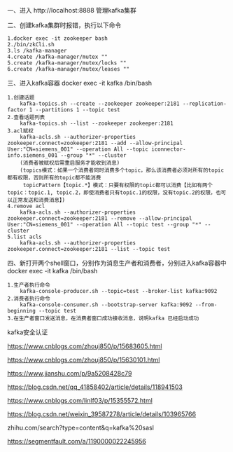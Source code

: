 一、进入 http://localhost:8888 管理kafka集群

二、创建kafka集群时报错，执行以下命令

    1.docker exec -it zookeeper bash
    2./bin/zkCli.sh
    3.ls /kafka-manager
    4.create /kafka-manager/mutex ""
    5.create /kafka-manager/mutex/locks ""
    6.create /kafka-manager/mutex/leases ""

三、进入kafka容器  docker exec -it kafka /bin/bash

    1.创建话题  
        kafka-topics.sh --create --zookeeper zookeeper:2181 --replication-factor 1 --partitions 1 --topic test
    2.查看话题列表
        kafka-topics.sh --list --zookeeper zookeeper:2181
    3.acl赋权
        kafka-acls.sh --authorizer-properties zookeeper.connect=zookeeper:2181 --add --allow-principal User:"CN=siemens_001" --operation All --topic iconnector-info.siemens_001 --group "*" --cluster
        (消费者被赋权后需重启服务才能收到消息)
        (topics模式：如果一个消费者同时消费多个topic，那么该消费者必须对所有的topic都有权限，否则所有的topic都不能消费
         topicPattern【topic.*】模式：只要有权限的topic都可以消费【比如有两个topic：topic.1, topic.2，即使消费者只有topic.1的权限，没有topic.2的权限，也可以正常发送和消费消息】)
    4.remove acl
        kafka-acls.sh --authorizer-properties zookeeper.connect=zookeeper:2181 --remove --allow-principal User:"CN=siemens_001" --operation All --topic test --group "*" --cluster
    5.list acls
        kafka-acls.sh --authorizer-properties zookeeper.connect=zookeeper:2181 --list --topic test
四、新打开两个shell窗口，分别作为消息生产者和消费者，分别进入kafka容器中  docker exec -it kafka /bin/bash

    1.生产者执行命令
        kafka-console-producer.sh --topic=test --broker-list kafka:9092
    2.消费者执行命令
        kafka-console-consumer.sh --bootstrap-server kafka:9092 --from-beginning --topic test
    3.在生产者窗口发送消息，在消费者窗口成功接收消息，说明kafka 已经启动成功



kafka安全认证

https://www.cnblogs.com/zhouj850/p/15683605.html

https://www.cnblogs.com/zhouj850/p/15630101.html

https://www.jianshu.com/p/9a5208428c79

https://blog.csdn.net/qq_41858402/article/details/118941503

https://www.cnblogs.com/linlf03/p/15355572.html

https://blog.csdn.net/weixin_39587278/article/details/103965766

zhihu.com/search?type=content&q=kafka%20sasl

https://segmentfault.com/a/1190000022245956